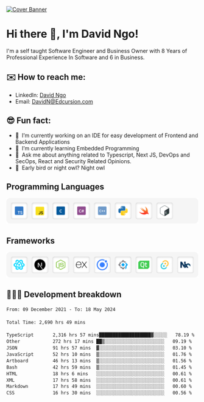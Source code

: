 [![Cover Banner](https://res.cloudinary.com/edcursion/image/upload/v1715731242/David%20Github/uvpes6dpzvlnc9w0f94z.png)](https://www.linkedin.com/in/-david-ngo)

# Hi there 👋, I'm David Ngo!

I'm a self taught Software Engineer and Business Owner with 8 Years of Professional Experience In
Software and 6 in Business.

## ✉️ How to reach me:

- LinkedIn: [David Ngo](https://www.linkedin.com/in/-david-ngo/)
- Email: [DavidN@Edcursion.com](mailto:DavidN@Edcursion.com)

## 😎 Fun fact:

- 🔭 &nbsp;I’m currently working on an IDE for easy development of Frontend and Backend Applications
- 🌱 &nbsp;I’m currently learning Embedded Programming
- 💬 &nbsp;Ask me about anything related to Typescript, Next JS, DevOps and SecOps, React and
  Security Related Opinions.
- 🦉 &nbsp;Early bird or night owl? Night owl

## Programming Languages

![Experence](/assets/Programming.png)

## Frameworks

![Experence](/assets/Frameworks.png)

## 🧑🏻‍💻 **Development breakdown**

<!--START_SECTION:waka-->

```txt
From: 09 December 2021 - To: 18 May 2024

Total Time: 2,690 hrs 49 mins

TypeScript       2,316 hrs 57 mins███████████████████▓░░░░░   78.19 %
Other            272 hrs 17 mins ██▒░░░░░░░░░░░░░░░░░░░░░░   09.19 %
JSON             91 hrs 57 mins  ▓░░░░░░░░░░░░░░░░░░░░░░░░   03.10 %
JavaScript       52 hrs 10 mins  ▒░░░░░░░░░░░░░░░░░░░░░░░░   01.76 %
Artboard         46 hrs 13 mins  ▒░░░░░░░░░░░░░░░░░░░░░░░░   01.56 %
Bash             42 hrs 59 mins  ▒░░░░░░░░░░░░░░░░░░░░░░░░   01.45 %
HTML             18 hrs 6 mins   ░░░░░░░░░░░░░░░░░░░░░░░░░   00.61 %
XML              17 hrs 58 mins  ░░░░░░░░░░░░░░░░░░░░░░░░░   00.61 %
Markdown         17 hrs 49 mins  ░░░░░░░░░░░░░░░░░░░░░░░░░   00.60 %
CSS              16 hrs 30 mins  ░░░░░░░░░░░░░░░░░░░░░░░░░   00.56 %
```

<!--END_SECTION:waka-->

